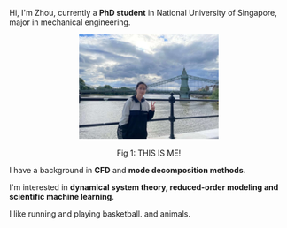 Hi, I'm Zhou, currently a **PhD student** in National University of Singapore, major in mechanical engineering. 

<p align="center" width="50%">
    <img title="aboutme" alt="A pic of me" src="/figs/aboutme.jpg" width="50%"> 
</p>

<p align="center">Fig 1: THIS IS ME!</p>



I have a background in **CFD** and **mode decomposition methods**.

I'm interested in **dynamical system theory, reduced-order modeling and scientific machine learning**.

I like running and playing basketball. and animals.

